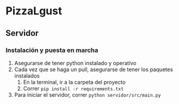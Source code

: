 # PizzaLgust

## Servidor
### Instalación y puesta en marcha
1. Asegurarse de tener python instalado y operativo
2. Cada vez que se haga un pull, asegurarse de tener los paquetes instalados
   1. En la terminal, ir a la carpeta del proyecto
   2. Correr `pip install -r requirements.txt`
3. Para iniciar el servidor, correr `python servidor/src/main.py`